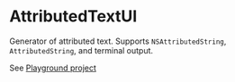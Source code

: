 # AttributedTextUI

Generator of attributed text. Supports `NSAttributedString`, `AttributedString`, and terminal output.

See [Playground project](https://github.com/Everything-as-UI/DocumentUI-Playground.git)
